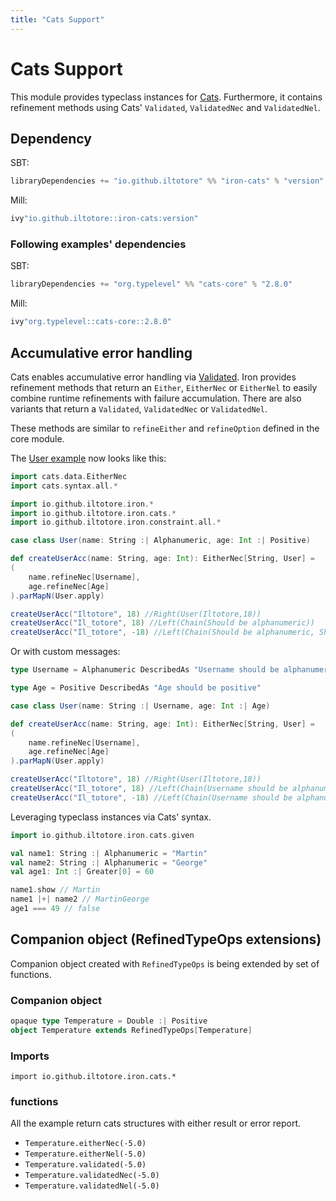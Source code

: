 ```yaml
---
title: "Cats Support"
---
```


# Cats Support

This module provides typeclass instances for [Cats](https://typelevel.org/cats/). Furthermore, it contains refinement methods using Cats' `Validated`, `ValidatedNec` and `ValidatedNel`.

## Dependency

SBT:

```scala
libraryDependencies += "io.github.iltotore" %% "iron-cats" % "version"
```

Mill:

```scala
ivy"io.github.iltotore::iron-cats:version"
```

### Following examples' dependencies

SBT:

```scala
libraryDependencies += "org.typelevel" %% "cats-core" % "2.8.0"
```

Mill:

```scala
ivy"org.typelevel::cats-core::2.8.0"
```

## Accumulative error handling

Cats enables accumulative error handling via [Validated](http://typelevel.org/cats/datatypes/validated.html). Iron provides refinement methods that return an `Either`, `EitherNec` or `EitherNel` to easily combine runtime refinements with failure accumulation. There are also variants that return a `Validated`, `ValidatedNec` or `ValidatedNel`.

These methods are similar to `refineEither` and `refineOption` defined in the core module.

The [User example](../reference/refinement.md) now looks like this:

```scala
import cats.data.EitherNec
import cats.syntax.all.*

import io.github.iltotore.iron.*
import io.github.iltotore.iron.cats.*
import io.github.iltotore.iron.constraint.all.*

case class User(name: String :| Alphanumeric, age: Int :| Positive)

def createUserAcc(name: String, age: Int): EitherNec[String, User] =
(
    name.refineNec[Username],
    age.refineNec[Age]
).parMapN(User.apply)

createUserAcc("Iltotore", 18) //Right(User(Iltotore,18))
createUserAcc("Il_totore", 18) //Left(Chain(Should be alphanumeric))
createUserAcc("Il_totore", -18) //Left(Chain(Should be alphanumeric, Should be greater than 0))
```

Or with custom messages:

```scala
type Username = Alphanumeric DescribedAs "Username should be alphanumeric"

type Age = Positive DescribedAs "Age should be positive"

case class User(name: String :| Username, age: Int :| Age)

def createUserAcc(name: String, age: Int): EitherNec[String, User] =
(
    name.refineNec[Username],
    age.refineNec[Age]
).parMapN(User.apply)

createUserAcc("Iltotore", 18) //Right(User(Iltotore,18))
createUserAcc("Il_totore", 18) //Left(Chain(Username should be alphanumeric))
createUserAcc("Il_totore", -18) //Left(Chain(Username should be alphanumeric, Age should be positive))
```

Leveraging typeclass instances via Cats' syntax.

```scala
import io.github.iltotore.iron.cats.given

val name1: String :| Alphanumeric = "Martin"
val name2: String :| Alphanumeric = "George"
val age1: Int :| Greater[0] = 60

name1.show // Martin
name1 |+| name2 // MartinGeorge
age1 === 49 // false
```

## Companion object (RefinedTypeOps extensions)

Companion object created with `RefinedTypeOps` is being extended by set of functions.

### Companion object
```scala
opaque type Temperature = Double :| Positive
object Temperature extends RefinedTypeOps[Temperature]
```

### Imports
`import io.github.iltotore.iron.cats.*`

### functions
All the example return cats structures with either result or error report.
- `Temperature.eitherNec(-5.0)`
- `Temperature.eitherNel(-5.0)`
- `Temperature.validated(-5.0)`
- `Temperature.validatedNec(-5.0)`
- `Temperature.validatedNel(-5.0)`
